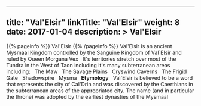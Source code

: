 
---
title: "Val&#039;Elsir"
linkTitle: "Val&#039;Elsir"
weight: 8
date: 2017-01-04
description: >
 Val&#039;Elsir
---

{{% pageinfo %}}
Val&#039;Elsir
{{% /pageinfo %}}
Val'Elsir is an ancient Mysmaal Kingdom controlled by the Sanguine Kingdom of Val`Elsir and ruled by Queen Morgana Vex <span class="line-spacer d-block"> </span> It's territories stretch over most of the Tundra in the West of Taon including it's many subterranean areas including: <span class="line-spacer d-block"> </span> The Maw <span class="line-spacer d-block"> </span> The Savage Plains <span class="line-spacer d-block"> </span> Cryswind Caverns <span class="line-spacer d-block"> </span> The Frigid Gate <span class="line-spacer d-block"> </span> Shadowspire <span class="line-spacer d-block"> </span> Mysma <span class="line-spacer d-block"> </span> **Etymology** <span class="line-spacer d-block"> </span> Val'Elsir is believed to be a word that represents the city of Cal'Drin and was discovered by the Caerthians in the subterranean areas of the appropriated city. The name (and in particular the throne) was adopted by the earliest dynasties of the Mysmaal
